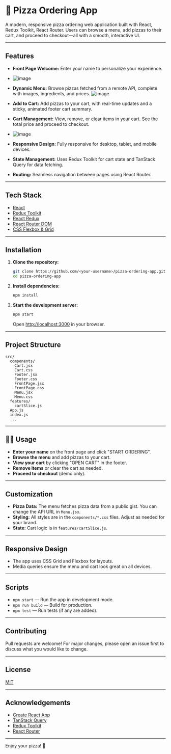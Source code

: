 # 🍕 Pizza Ordering App

A modern, responsive pizza ordering web application built with React, Redux Toolkit, React Router. Users can browse a menu, add pizzas to their cart, and proceed to checkout—all with a smooth, interactive UI.

---

## Features

- **Front Page Welcome:** Enter your name to personalize your experience.
- ![image](https://github.com/user-attachments/assets/364d027d-1a79-4276-9871-1123465d5057)


- **Dynamic Menu:** Browse pizzas fetched from a remote API, complete with images, ingredients, and prices.
![image](https://github.com/user-attachments/assets/65008bd8-275e-4166-a76c-036088ba6a08)


- **Add to Cart:** Add pizzas to your cart, with real-time updates and a sticky, animated footer cart summary.
- **Cart Management:** View, remove, or clear items in your cart. See the total price and proceed to checkout.
- ![image](https://github.com/user-attachments/assets/d5fb1af2-4e64-4c75-9f4c-694d6f874579)

- **Responsive Design:** Fully responsive for desktop, tablet, and mobile devices.
- **State Management:** Uses Redux Toolkit for cart state and TanStack Query for data fetching.
- **Routing:** Seamless navigation between pages using React Router.

---

##  Tech Stack

- [React](https://reactjs.org/)
- [Redux Toolkit](https://redux-toolkit.js.org/)
- [React Redux](https://react-redux.js.org/)
- [React Router DOM](https://reactrouter.com/)
- [CSS Flexbox & Grid](https://css-tricks.com/snippets/css/complete-guide-grid/)

---

##  Installation

1. **Clone the repository:**
   ```sh
   git clone https://github.com/<your-username>/pizza-ordering-app.git
   cd pizza-ordering-app
   ```

2. **Install dependencies:**
   ```sh
   npm install
   ```

3. **Start the development server:**
   ```sh
   npm start
   ```
   Open [http://localhost:3000](http://localhost:3000) in your browser.

---

##  Project Structure

```
src/
  components/
    Cart.jsx
    Cart.css
    Footer.jsx
    Footer.css
    FrontPage.jsx
    FrontPage.css
    Menu.jsx
    Menu.css
  features/
    cartSlice.js
  App.js
  index.js
  ...
```

---

## 🧑‍💻 Usage

- **Enter your name** on the front page and click "START ORDERING".
- **Browse the menu** and add pizzas to your cart.
- **View your cart** by clicking "OPEN CART" in the footer.
- **Remove items** or clear the cart as needed.
- **Proceed to checkout** (demo only).

---

##  Customization

- **Pizza Data:** The menu fetches pizza data from a public gist. You can change the API URL in `Menu.jsx`.
- **Styling:** All styles are in the `components/*.css` files. Adjust as needed for your brand.
- **State:** Cart logic is in `features/cartSlice.js`.

---

##  Responsive Design

- The app uses CSS Grid and Flexbox for layouts.
- Media queries ensure the menu and cart look great on all devices.

---

##  Scripts

- `npm start` — Run the app in development mode.
- `npm run build` — Build for production.
- `npm test` — Run tests (if any are added).

---

##  Contributing

Pull requests are welcome! For major changes, please open an issue first to discuss what you would like to change.

---

##  License

[MIT](LICENSE)

---

## Acknowledgements

- [Create React App](https://create-react-app.dev/)
- [TanStack Query](https://tanstack.com/query/latest)
- [Redux Toolkit](https://redux-toolkit.js.org/)
- [React Router](https://reactrouter.com/)

---

Enjoy your pizza! 🍕
